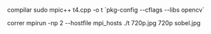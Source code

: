 compilar
sudo mpic++ t4.cpp -o t \`pkg-config --cflags --libs opencv\`

correr
mpirun -np 2 --hostfile mpi_hosts ./t 720p.jpg 720p
sobel.jpg
